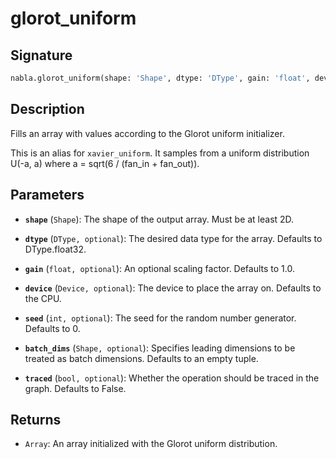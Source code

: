 # glorot_uniform

## Signature

```python
nabla.glorot_uniform(shape: 'Shape', dtype: 'DType', gain: 'float', device: 'Device', seed: 'int', batch_dims: 'Shape', traced: 'bool') -> 'Array'
```

## Description

Fills an array with values according to the Glorot uniform initializer.

This is an alias for `xavier_uniform`. It samples from a uniform
distribution U(-a, a) where a = sqrt(6 / (fan_in + fan_out)).

## Parameters

- **`shape`** (`Shape`): The shape of the output array. Must be at least 2D.

- **`dtype`** (`DType, optional`): The desired data type for the array. Defaults to DType.float32.

- **`gain`** (`float, optional`): An optional scaling factor. Defaults to 1.0.

- **`device`** (`Device, optional`): The device to place the array on. Defaults to the CPU.

- **`seed`** (`int, optional`): The seed for the random number generator. Defaults to 0.

- **`batch_dims`** (`Shape, optional`): Specifies leading dimensions to be treated as batch dimensions. Defaults to an empty tuple.

- **`traced`** (`bool, optional`): Whether the operation should be traced in the graph. Defaults to False.

## Returns

- `Array`: An array initialized with the Glorot uniform distribution.
